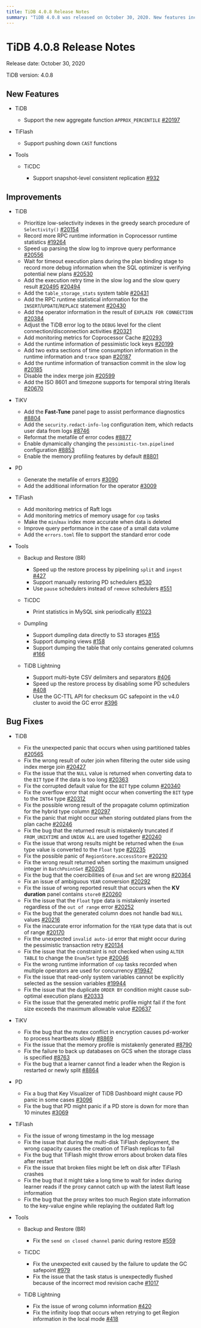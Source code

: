 ```yaml
---
title: TiDB 4.0.8 Release Notes
summary: "TiDB 4.0.8 was released on October 30, 2020. New features include support for the new aggregate function `APPROX_PERCENTILE` and pushing down `CAST` functions in TiFlash. Improvements were made to TiDB, TiKV, PD, and TiFlash. Bug fixes were also implemented for TiDB, TiKV, PD, TiFlash, Backup and Restore (BR), TiCDC, and TiDB Lightning."
---
```


# TiDB 4.0.8 Release Notes

Release date: October 30, 2020

TiDB version: 4.0.8

## New Features

+ TiDB

    - Support the new aggregate function `APPROX_PERCENTILE` [#20197](https://github.com/pingcap/tidb/pull/20197)

+ TiFlash

    - Support pushing down `CAST` functions

+ Tools

    + TiCDC

        - Support snapshot-level consistent replication [#932](https://github.com/pingcap/tiflow/pull/932)

## Improvements

+ TiDB

    - Prioritize low-selectivity indexes in the greedy search procedure of `Selectivity()` [#20154](https://github.com/pingcap/tidb/pull/20154)
    - Record more RPC runtime information in Coprocessor runtime statistics [#19264](https://github.com/pingcap/tidb/pull/19264)
    - Speed up parsing the slow log to improve query performance [#20556](https://github.com/pingcap/tidb/pull/20556)
    - Wait for timeout execution plans during the plan binding stage to record more debug information when the SQL optimizer is verifying potential new plans [#20530](https://github.com/pingcap/tidb/pull/20530)
    - Add the execution retry time in the slow log and the slow query result [#20495](https://github.com/pingcap/tidb/pull/20495) [#20494](https://github.com/pingcap/tidb/pull/20494)
    - Add the `table_storage_stats` system table [#20431](https://github.com/pingcap/tidb/pull/20431)
    - Add the RPC runtime statistical information for the `INSERT`/`UPDATE`/`REPLACE` statement [#20430](https://github.com/pingcap/tidb/pull/20430)
    - Add the operator information in the result of `EXPLAIN FOR CONNECTION` [#20384](https://github.com/pingcap/tidb/pull/20384)
    - Adjust the TiDB error log to the `DEBUG` level for the client connection/disconnection activities [#20321](https://github.com/pingcap/tidb/pull/20321)
    - Add monitoring metrics for Coprocessor Cache [#20293](https://github.com/pingcap/tidb/pull/20293)
    - Add the runtime information of pessimistic lock keys [#20199](https://github.com/pingcap/tidb/pull/20199)
    - Add two extra sections of time consumption information in the runtime information and `trace` span [#20187](https://github.com/pingcap/tidb/pull/20187)
    - Add the runtime information of transaction commit in the slow log [#20185](https://github.com/pingcap/tidb/pull/20185)
    - Disable the index merge join [#20599](https://github.com/pingcap/tidb/pull/20599)
    - Add the ISO 8601 and timezone supports for temporal string literals [#20670](https://github.com/pingcap/tidb/pull/20670)

+ TiKV

    - Add the **Fast-Tune** panel page to assist performance diagnostics [#8804](https://github.com/tikv/tikv/pull/8804)
    - Add the `security.redact-info-log` configuration item, which redacts user data from logs [#8746](https://github.com/tikv/tikv/pull/8746)
    - Reformat the metafile of error codes [#8877](https://github.com/tikv/tikv/pull/8877)
    - Enable dynamically changing the `pessimistic-txn.pipelined` configuration [#8853](https://github.com/tikv/tikv/pull/8853)
    - Enable the memory profiling features by default [#8801](https://github.com/tikv/tikv/pull/8801)

+ PD

    - Generate the metafile of errors [#3090](https://github.com/pingcap/pd/pull/3090)
    - Add the additional information for the operator [#3009](https://github.com/pingcap/pd/pull/3009)

+ TiFlash

    - Add monitoring metrics of Raft logs
    - Add monitoring metrics of memory usage for `cop` tasks
    - Make the `min`/`max` index more accurate when data is deleted
    - Improve query performance in the case of a small data volume
    - Add the `errors.toml` file to support the standard error code

+ Tools

    + Backup and Restore (BR)

        - Speed up the restore process by pipelining `split` and `ingest` [#427](https://github.com/pingcap/br/pull/427)
        - Support manually restoring PD schedulers [#530](https://github.com/pingcap/br/pull/530)
        - Use `pause` schedulers instead of `remove` schedulers [#551](https://github.com/pingcap/br/pull/551)

    + TiCDC

        - Print statistics in MySQL sink periodically [#1023](https://github.com/pingcap/tiflow/pull/1023)

    + Dumpling

        - Support dumpling data directly to S3 storages [#155](https://github.com/pingcap/dumpling/pull/155)
        - Support dumping views [#158](https://github.com/pingcap/dumpling/pull/158)
        - Support dumping the table that only contains generated columns [#166](https://github.com/pingcap/dumpling/pull/166)

    + TiDB Lightning

        - Support multi-byte CSV delimiters and separators [#406](https://github.com/pingcap/tidb-lightning/pull/406)
        - Speed up the restore process by disabling some PD schedulers [#408](https://github.com/pingcap/tidb-lightning/pull/408)
        - Use the GC-TTL API for checksum GC safepoint in the v4.0 cluster to avoid the GC error [#396](https://github.com/pingcap/tidb-lightning/pull/396)

## Bug Fixes

+ TiDB

    - Fix the unexpected panic that occurs when using partitioned tables [#20565](https://github.com/pingcap/tidb/pull/20565)
    - Fix the wrong result of outer join when filtering the outer side using index merge join [#20427](https://github.com/pingcap/tidb/pull/20427)
    - Fix the issue that the `NULL` value is returned when converting data to the `BIT` type if the data is too long [#20363](https://github.com/pingcap/tidb/pull/20363)
    - Fix the corrupted default value for the `BIT` type column [#20340](https://github.com/pingcap/tidb/pull/20340)
    - Fix the overflow error that might occur when converting the `BIT` type to the `INT64` type [#20312](https://github.com/pingcap/tidb/pull/20312)
    - Fix the possible wrong result of the propagate column optimization for the hybrid type column [#20297](https://github.com/pingcap/tidb/pull/20297)
    - Fix the panic that might occur when storing outdated plans from the plan cache [#20246](https://github.com/pingcap/tidb/pull/20246)
    - Fix the bug that the returned result is mistakenly truncated if `FROM_UNIXTIME` and `UNION ALL` are used together [#20240](https://github.com/pingcap/tidb/pull/20240)
    - Fix the issue that wrong results might be returned when the `Enum` type value is converted to the `Float` type [#20235](https://github.com/pingcap/tidb/pull/20235)
    - Fix the possible panic of `RegionStore.accessStore` [#20210](https://github.com/pingcap/tidb/pull/20210)
    - Fix the wrong result returned when sorting the maximum unsigned integer in `BatchPointGet` [#20205](https://github.com/pingcap/tidb/pull/20205)
    - Fix the bug that the coercibilities of `Enum` and `Set` are wrong [#20364](https://github.com/pingcap/tidb/pull/20364)
    - Fix an issue of ambiguous `YEAR` conversion [#20292](https://github.com/pingcap/tidb/pull/20292)
    - Fix the issue of wrong reported result that occurs when the **KV duration** panel contains `store0` [#20260](https://github.com/pingcap/tidb/pull/20260)
    - Fix the issue that the `Float` type data is mistakenly inserted regardless of the `out of range` error [#20252](https://github.com/pingcap/tidb/pull/20252)
    - Fix the bug that the generated column does not handle bad `NULL` values [#20216](https://github.com/pingcap/tidb/pull/20216)
    - Fix the inaccurate error information for the `YEAR` type data that is out of range [#20170](https://github.com/pingcap/tidb/pull/20170)
    - Fix the unexpected `invalid auto-id` error that might occur during the pessimistic transaction retry [#20134](https://github.com/pingcap/tidb/pull/20134)
    - Fix the issue that the constraint is not checked when using `ALTER TABLE` to change the `Enum`/`Set` type [#20046](https://github.com/pingcap/tidb/pull/20046)
    - Fix the wrong runtime information of `cop` tasks recorded when multiple operators are used for concurrency [#19947](https://github.com/pingcap/tidb/pull/19947)
    - Fix the issue that read-only system variables cannot be explicitly selected as the session variables [#19944](https://github.com/pingcap/tidb/pull/19944)
    - Fix the issue that the duplicate `ORDER BY` condition might cause sub-optimal execution plans [#20333](https://github.com/pingcap/tidb/pull/20333)
    - Fix the issue that the generated metric profile might fail if the font size exceeds the maximum allowable value [#20637](https://github.com/pingcap/tidb/pull/20637)

+ TiKV

    - Fix the bug that the mutex conflict in encryption causes pd-worker to process heartbeats slowly [#8869](https://github.com/tikv/tikv/pull/8869)
    - Fix the issue that the memory profile is mistakenly generated [#8790](https://github.com/tikv/tikv/pull/8790)
    - Fix the failure to back up databases on GCS when the storage class is specified [#8763](https://github.com/tikv/tikv/pull/8763)
    - Fix the bug that a learner cannot find a leader when the Region is restarted or newly split [#8864](https://github.com/tikv/tikv/pull/8864)

+ PD

    - Fix a bug that Key Visualizer of TiDB Dashboard might cause PD panic in some cases [#3096](https://github.com/pingcap/pd/pull/3096)
    - Fix the bug that PD might panic if a PD store is down for more than 10 minutes [#3069](https://github.com/pingcap/pd/pull/3069)

+ TiFlash

    - Fix the issue of wrong timestamp in the log message
    - Fix the issue that during the multi-disk TiFlash deployment, the wrong capacity causes the creation of TiFlash replicas to fail
    - Fix the bug that TiFlash might throw errors about broken data files after restart
    - Fix the issue that broken files might be left on disk after TiFlash crashes
    - Fix the bug that it might take a long time to wait for index during learner reads if the proxy cannot catch up with the latest Raft lease information
    - Fix the bug that the proxy writes too much Region state information to the key-value engine while replaying the outdated Raft log

+ Tools

    + Backup and Restore (BR)

        - Fix the `send on closed channel` panic during restore [#559](https://github.com/pingcap/br/pull/559)

    + TiCDC

        - Fix the unexpected exit caused by the failure to update the GC safepoint [#979](https://github.com/pingcap/tiflow/pull/979)
        - Fix the issue that the task status is unexpectedly flushed because of the incorrect mod revision cache [#1017](https://github.com/pingcap/tiflow/pull/1017)

    + TiDB Lightning

        - Fix the issue of wrong column information [#420](https://github.com/pingcap/tidb-lightning/pull/420)
        - Fix the infinity loop that occurs when retrying to get Region information in the local mode [#418](https://github.com/pingcap/tidb-lightning/pull/418)
